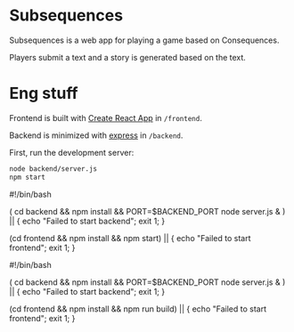 # Subsequences

Subsequences is a web app for playing a game based on Consequences. 

Players submit a text and a story is generated based on the text.

# Eng stuff

Frontend is built with [Create React App](https://create-react-app.dev/) in `/frontend`.

Backend is minimized with [express](https://expressjs.com/) in `/backend`.

First, run the development server:

```bash
node backend/server.js
npm start
```
#!/bin/bash

( cd backend && npm install && PORT=$BACKEND_PORT node server.js & ) || { echo "Failed to start backend"; exit 1; }

(cd frontend && npm install && npm start) || { echo "Failed to start frontend"; exit 1; }

#!/bin/bash

( cd backend && npm install && PORT=$BACKEND_PORT node server.js & ) || { echo "Failed to start backend"; exit 1; }

(cd frontend && npm install && npm run build) || { echo "Failed to start frontend"; exit 1; }
